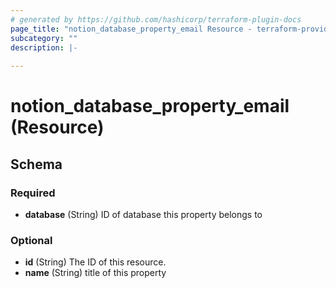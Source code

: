 ```yaml
---
# generated by https://github.com/hashicorp/terraform-plugin-docs
page_title: "notion_database_property_email Resource - terraform-provider-notion"
subcategory: ""
description: |-
  
---
```


# notion_database_property_email (Resource)





<!-- schema generated by tfplugindocs -->
## Schema

### Required

- **database** (String) ID of database this property belongs to

### Optional

- **id** (String) The ID of this resource.
- **name** (String) title of this property


